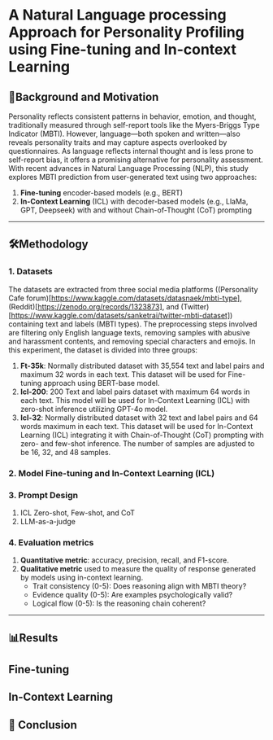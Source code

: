 # A Natural Language processing Approach for Personality Profiling using Fine-tuning and In-context Learning

## 📘Background and Motivation
Personality reflects consistent patterns in behavior, emotion, and thought, traditionally measured through self-report tools like the Myers-Briggs Type Indicator (MBTI). However, language—both spoken and written—also reveals personality traits and may capture aspects overlooked by questionnaires. As language reflects internal thought and is less prone to self-report bias, it offers a promising alternative for personality assessment. With recent advances in Natural Language Processing (NLP), this study explores MBTI prediction from user-generated text using two approaches: 

1. **Fine-tuning** encoder-based models (e.g., BERT)
2. **In-Context Learning** (ICL) with decoder-based models (e.g., LlaMa, GPT, Deepseek) with and without Chain-of-Thought (CoT) prompting

---

## 🛠️Methodology

### 1. Datasets
The datasets are extracted from three social media platforms ((Personality Cafe forum)[https://www.kaggle.com/datasets/datasnaek/mbti-type], (Reddit)[https://zenodo.org/records/1323873], and (Twitter)[https://www.kaggle.com/datasets/sanketrai/twitter-mbti-dataset]) containing text and labels (MBTI types). The preprocessing steps involved are filtering only English language texts, removing samples with abusive and harassment contents, and removing special characters and emojis. In this experiment, the dataset is divided into three groups:
1. **Ft-35k**: Normally distributed dataset with 35,554 text and label pairs and maximum 32 words in each text. This dataset will be used for Fine-tuning approach using BERT-base model.
2. **Icl-200**: 200 Text and label pairs dataset with maximum 64 words in each text. This model will be used for In-Context Learning (ICL) with zero-shot inference utilizing GPT-4o model.
3. **Icl-32**: Normally distributed dataset with 32 text and label pairs and 64 words maximum in each text. This dataset will be used for In-Context Learning (ICL) integrating it with Chain-of-Thought (CoT) prompting with zero- and few-shot inference. The number of samples are adjusted to be 16, 32, and 48 samples.

### 2. Model Fine-tuning and In-Context Learning (ICL)

### 3. Prompt Design
1. ICL Zero-shot, Few-shot, and CoT
2. LLM-as-a-judge

### 4. Evaluation metrics
1. **Quantitative metric**: accuracy, precision, recall, and F1-score.
2. **Qualitative metric** used to measure the quality of response generated by models using in-context learning.
   - Trait consistency (0-5): Does reasoning align with MBTI theory?
   - Evidence quality (0-5): Are examples psychologically valid?
   - Logical flow (0-5): Is the reasoning chain coherent?

---

## 📊Results

## Fine-tuning

## In-Context Learning

## 📝 Conclusion
